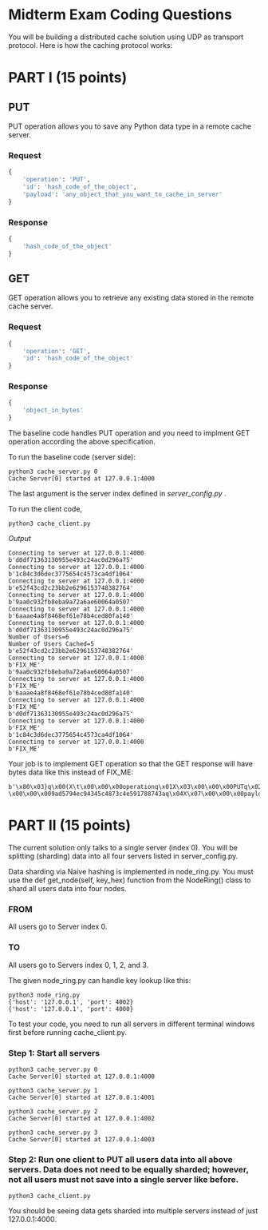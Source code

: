 # Midterm Exam Coding Questions

You will be building a distributed cache solution using UDP as transport protocol. Here is how the caching protocol works:

# PART I (15 points)

## PUT

PUT operation allows you to save any Python data type in a remote cache server.

### Request

```python
{ 
    'operation': 'PUT',
    'id': 'hash_code_of_the_object',
    'payload': 'any_object_that_you_want_to_cache_in_server' 
}
```

### Response

```python
{ 
    'hash_code_of_the_object'
}
```

## GET

GET operation allows you to retrieve any existing data stored in the remote cache server.

### Request

```python
{ 
    'operation': 'GET',
    'id': 'hash_code_of_the_object'
}
```

### Response

```python
{ 
    'object_in_bytes'
}
```


The baseline code handles PUT operation and you need to implment GET operation according the above specification.

To run the baseline code (server side):

```
python3 cache_server.py 0
Cache Server[0] started at 127.0.0.1:4000
```

The last argument is the server index defined in _server_config.py_ .


To run the client code,

```
python3 cache_client.py
```

_Output_

```
Connecting to server at 127.0.0.1:4000
b'd0df71363130955e493c24ac0d296a75'
Connecting to server at 127.0.0.1:4000
b'1c84c3d6dec3775654c4573ca4df1064'
Connecting to server at 127.0.0.1:4000
b'e52f43cd2c23bb2e6296153748382764'
Connecting to server at 127.0.0.1:4000
b'9aa0c932fb8eba9a72a6ae60064a0507'
Connecting to server at 127.0.0.1:4000
b'6aaae4a8f8468ef61e78b4ced80fa140'
Connecting to server at 127.0.0.1:4000
b'd0df71363130955e493c24ac0d296a75'
Number of Users=6
Number of Users Cached=5
b'e52f43cd2c23bb2e6296153748382764'
Connecting to server at 127.0.0.1:4000
b'FIX_ME'
b'9aa0c932fb8eba9a72a6ae60064a0507'
Connecting to server at 127.0.0.1:4000
b'FIX_ME'
b'6aaae4a8f8468ef61e78b4ced80fa140'
Connecting to server at 127.0.0.1:4000
b'FIX_ME'
b'd0df71363130955e493c24ac0d296a75'
Connecting to server at 127.0.0.1:4000
b'FIX_ME'
b'1c84c3d6dec3775654c4573ca4df1064'
Connecting to server at 127.0.0.1:4000
b'FIX_ME'
```

Your job is to implement GET operation so that the GET response will have bytes data like this instead of FIX_ME:

```
b'\x80\x03}q\x00(X\t\x00\x00\x00operationq\x01X\x03\x00\x00\x00PUTq\x02X\x02\x00\x00\x00idq\x03X \x00\x00\x009ad5794ec94345c4873c4e591788743aq\x04X\x07\x00\x00\x00payloadq\x05}q\x06X\x04\x00\x00\x00userq\x07X\x03\x00\x00\x00Fooq\x08su.'
```

# PART II (15 points)

The current solution only talks to a single server (index 0). You will be splitting (sharding) data into all four servers listed in server_config.py.

Data sharding via Naive hashing is implemented in node_ring.py. You must use the def get_node(self, key_hex) function from the NodeRing() class to shard all users data into four nodes.

### FROM

All users go to Server index 0.

### TO

All users go to Servers index 0, 1, 2, and 3.

The given node_ring.py can handle key lookup like this:

```
python3 node_ring.py 
{'host': '127.0.0.1', 'port': 4002}
{'host': '127.0.0.1', 'port': 4000}
```

To test your code, you need to run all servers in different terminal windows first before running cache_client.py.

### Step 1: Start all servers

```
python3 cache_server.py 0
Cache Server[0] started at 127.0.0.1:4000
```

```
python3 cache_server.py 1
Cache Server[0] started at 127.0.0.1:4001
```

```
python3 cache_server.py 2
Cache Server[0] started at 127.0.0.1:4002
```

```
python3 cache_server.py 3
Cache Server[0] started at 127.0.0.1:4003
```

### Step 2: Run one client to PUT all users data into all above servers. Data does not need to be equally sharded; however, not all users must not save into a single server like before.

```
python3 cache_client.py
```

You should be seeing data gets sharded into multiple servers instead of just 127.0.0.1:4000.


